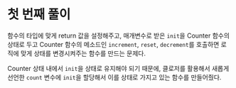 # 첫 번째 풀이

함수의 타입에 맞게 return 값을 설정해주고, 매개변수로 받은 `init`을 Counter 함수의 상태로 두고 Counter 함수의 메소드인 `increment`, `reset`, `decrement`를 호출하면 로직에 맞게 상태를 변경시켜주는 함수를 만드는 문제다.

Counter 상태 내에서 `init`을 상태로 유지해야 되기 때문에, 클로저를 활용해서 새롭게 선언한 `count` 변수에 `init`을 할당해서 이를 상태로 가지고 있는 함수를 만들어줬다.